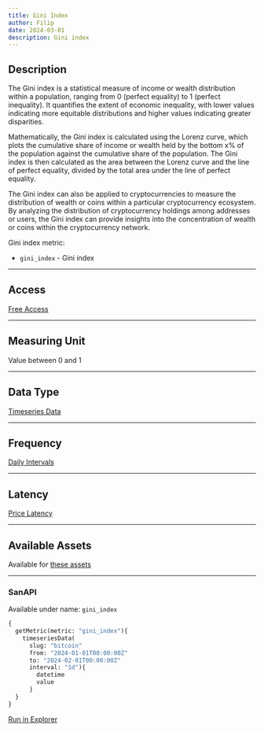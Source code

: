 ```yaml
---
title: Gini Index
author: Filip
date: 2024-03-01
description: Gini index
---
```


## Description
The Gini index is a statistical measure of income or wealth distribution within a population, 
ranging from 0 (perfect equality) to 1 (perfect inequality). It quantifies the extent of economic 
inequality, with lower values indicating more equitable distributions and higher values indicating 
greater disparities.

Mathematically, the Gini index is calculated using the Lorenz curve, which plots the cumulative share 
of income or wealth held by the bottom x% of the population against the cumulative share of the 
population. The Gini index is then calculated as the area between the Lorenz curve and the line of 
perfect equality, divided by the total area under the line of perfect equality.

The Gini index can also be applied to cryptocurrencies to measure the distribution of wealth or 
coins within a particular cryptocurrency ecosystem. By analyzing the distribution of cryptocurrency 
holdings among addresses or users, the Gini index can provide insights into the concentration of 
wealth or coins within the cryptocurrency network.


Gini index metric:
* `gini_index` - Gini index

---

## Access

[Free Access](/metrics/details/access#free-access)

---

## Measuring Unit

Value between 0 and 1 

---

## Data Type

[Timeseries Data](/metrics/details/data-type#timeseries-data)

---

## Frequency

[Daily Intervals](/metrics/details/frequency#daily-frequency)

---

## Latency

[Price Latency](/metrics/details/latency#price-latency)

---

## Available Assets

Available for [these
assets](<https://api.santiment.net/graphiql?variables=&query=%7B%0A%20%20getMetric(metric%3A%20%22gini_index%22)%20%7B%0A%20%20%20%20metadata%20%7B%0A%20%20%20%20%20%20availableSlugs%0A%20%20%20%20%7D%0A%20%20%7D%0A%7D%0A>)

---

### SanAPI

Available under name: `gini_index`


```graphql
{
  getMetric(metric: "gini_index"){
    timeseriesData(
      slug: "bitcoin"
      from: "2024-01-01T00:00:00Z"
      to: "2024-02-01T00:00:00Z"
      interval: "1d"){
        datetime
        value
      }
  }
}
```
[Run in Explorer](<https://api.santiment.net/graphiql?query=%7B%0A%20%20getMetric(metric%3A%20%22gini_index%22)%7B%0A%20%20%20%20timeseriesData(%0A%20%20%20%20%20%20slug%3A%20%22bitcoin%22%0A%20%20%20%20%20%20from%3A%20%222024-01-01T00%3A00%3A00Z%22%0A%20%20%20%20%20%20to%3A%20%222024-02-01T00%3A00%3A00Z%22%0A%20%20%20%20%20%20interval%3A%20%221d%22)%7B%0A%20%20%20%20%20%20%20%20datetime%0A%20%20%20%20%20%20%20%20value%0A%20%20%20%20%20%20%7D%0A%20%20%7D%0A%7D>)
